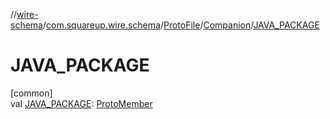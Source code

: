 //[wire-schema](../../../../index.md)/[com.squareup.wire.schema](../../index.md)/[ProtoFile](../index.md)/[Companion](index.md)/[JAVA_PACKAGE](-j-a-v-a_-p-a-c-k-a-g-e.md)

# JAVA_PACKAGE

[common]\
val [JAVA_PACKAGE](-j-a-v-a_-p-a-c-k-a-g-e.md): [ProtoMember](../../-proto-member/index.md)
